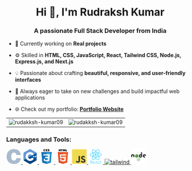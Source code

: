 <h1 align="center">Hi 👋, I'm Rudraksh Kumar</h1>
<h3 align="center">A passionate Full Stack Developer from India</h3>

- 🔭 Currently working on **Real projects** 

- ⚙️ Skilled in **HTML, CSS, JavaScript, React, Tailwind CSS, Node.js, Express.js, and Next.js**

- 💡 Passionate about crafting **beautiful, responsive, and user-friendly interfaces**

- 🚀 Always eager to take on new challenges and build impactful web applications

- 🌐 Check out my portfolio: [**Portfolio Website**](https://portfolio-website-indol-eta.vercel.app/)

<table>
  <tr>
    <td>
      <img src="https://github-readme-stats.vercel.app/api?username=rudakksh-kumar09&show_icons=true&locale=en&theme=tokyonight" alt="rudakksh-kumar09" />    
    </td>
    <td>
      <img src="https://github-readme-streak-stats.herokuapp.com?user=rudakksh-kumar09&theme=tokyonight-duo" alt="rudakksh-kumar09" />
    </td>
  </tr>
</table>

<h3 align="left">Languages and Tools:</h3>
<p align="left">
  <a href="https://www.cprogramming.com/" target="_blank" rel="noreferrer">
    <img src="https://raw.githubusercontent.com/devicons/devicon/master/icons/c/c-original.svg" alt="c" width="40" height="40"/>
  </a>
  <a href="https://www.w3schools.com/cpp/" target="_blank" rel="noreferrer">
    <img src="https://raw.githubusercontent.com/devicons/devicon/master/icons/cplusplus/cplusplus-original.svg" alt="cplusplus" width="40" height="40"/>
  </a>
  <a href="https://www.w3schools.com/css/" target="_blank" rel="noreferrer">
    <img src="https://raw.githubusercontent.com/devicons/devicon/master/icons/css3/css3-original-wordmark.svg" alt="css3" width="40" height="40"/>
  </a>
  <a href="https://www.w3.org/html/" target="_blank" rel="noreferrer">
    <img src="https://raw.githubusercontent.com/devicons/devicon/master/icons/html5/html5-original-wordmark.svg" alt="html5" width="40" height="40"/>
  </a>
  <a href="https://developer.mozilla.org/en-US/docs/Web/JavaScript" target="_blank" rel="noreferrer">
    <img src="https://raw.githubusercontent.com/devicons/devicon/master/icons/javascript/javascript-original.svg" alt="javascript" width="40" height="40"/>
  </a>
  <a href="https://reactjs.org/" target="_blank" rel="noreferrer">
    <img src="https://raw.githubusercontent.com/devicons/devicon/master/icons/react/react-original-wordmark.svg" alt="react" width="40" height="40"/>
  </a>
  <a href="https://tailwindcss.com/" target="_blank" rel="noreferrer">
    <img src="https://www.vectorlogo.zone/logos/tailwindcss/tailwindcss-icon.svg" alt="tailwind" width="40" height="40"/>
  </a>
  <a href="https://nodejs.org" target="_blank" rel="noreferrer">
    <img src="https://raw.githubusercontent.com/devicons/devicon/master/icons/nodejs/nodejs-original-wordmark.svg" alt="nodejs" width="40" height="40"/>
  </a>
</p>

